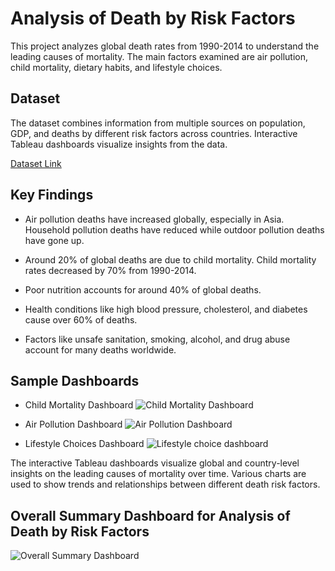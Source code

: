 # Analysis of Death by Risk Factors

This project analyzes global death rates from 1990-2014 to understand the leading causes of mortality. The main factors examined are air pollution, child mortality, dietary habits, and lifestyle choices.

## Dataset

The dataset combines information from multiple sources on population, GDP, and deaths by different risk factors across countries. Interactive Tableau dashboards visualize insights from the data.

[Dataset Link ](https://github.com/shripalshaha1/Data_Visualization_Project/blob/645e2deeff1d16c6d14c276aa568c6f28efe1650/Project%20File/Death_Rate_by_risk_factors.csv)

## Key Findings

* Air pollution deaths have increased globally, especially in Asia. Household pollution deaths have reduced while outdoor pollution deaths have gone up.

* Around 20% of global deaths are due to child mortality. Child mortality rates decreased by 70% from 1990-2014.

* Poor nutrition accounts for around 40% of global deaths.

* Health conditions like high blood pressure, cholesterol, and diabetes cause over 60% of deaths.

* Factors like unsafe sanitation, smoking, alcohol, and drug abuse account for many deaths worldwide.

## Sample Dashboards

* Child Mortality Dashboard
  ![Child Mortality Dashboard](https://github.com/shripalshaha1/Data_Visualization_Project/assets/113332807/b14c98e6-2ff1-4cb8-b2c5-89d9592264a1)
  

* Air Pollution Dashboard
  ![Air Pollution Dashboard](https://github.com/shripalshaha1/Data_Visualization_Project/assets/113332807/c82ceb9b-808a-4172-8bb6-bb77b13e37d7)
  

* Lifestyle Choices Dashboard
  ![Lifestyle choice dashboard](https://github.com/shripalshaha1/Data_Visualization_Project/assets/113332807/283033e6-2403-483e-96a6-f9b251dce805)


The interactive Tableau dashboards visualize global and country-level insights on the leading causes of mortality over time. Various charts are used to show trends and relationships between different death risk factors.

## Overall Summary Dashboard for Analysis of Death by Risk Factors

![Overall Summary Dashboard](https://github.com/shripalshaha1/Data_Visualization_Project/assets/113332807/1db1d70b-4a4c-4cd5-8970-807a12cd2c5c)

